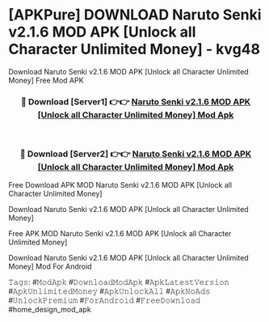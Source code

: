 # [APKPure] DOWNLOAD Naruto Senki v2.1.6 MOD APK [Unlock all Character Unlimited Money] - kvg48
Download Naruto Senki v2.1.6 MOD APK [Unlock all Character Unlimited Money] Free Mod APK

<div align="center">
<h3>🔴 Download [Server1] 👉👉 <a href="https://apk-comot.site?title=Naruto_Senki_v2.1.6_MOD_APK_[Unlock_all_Character_Unlimited_Money]">Naruto Senki v2.1.6 MOD APK [Unlock all Character Unlimited Money] Mod Apk</a></h3><br>

<h3>🔴 Download [Server2] 👉👉 <a href="https://apk-comot.site?title=Naruto_Senki_v2.1.6_MOD_APK_[Unlock_all_Character_Unlimited_Money]">Naruto Senki v2.1.6 MOD APK [Unlock all Character Unlimited Money] Mod Apk</a></h3>
</div>


Free Download APK MOD Naruto Senki v2.1.6 MOD APK [Unlock all Character Unlimited Money]

Download Naruto Senki v2.1.6 MOD APK [Unlock all Character Unlimited Money] 

Free APK MOD Naruto Senki v2.1.6 MOD APK [Unlock all Character Unlimited Money] 

Download Naruto Senki v2.1.6 MOD APK [Unlock all Character Unlimited Money] Mod For Android

𝚃𝚊𝚐𝚜: #𝙼𝚘𝚍𝙰𝚙𝚔 #𝙳𝚘𝚠𝚗𝚕𝚘𝚊𝚍𝙼𝚘𝚍𝙰𝚙𝚔 #𝙰𝚙𝚔𝙻𝚊𝚝𝚎𝚜𝚝𝚅𝚎𝚛𝚜𝚒𝚘𝚗 #𝙰𝚙𝚔𝚄𝚗𝚕𝚒𝚖𝚒𝚝𝚎𝚍𝙼𝚘𝚗𝚎𝚢 #𝙰𝚙𝚔𝚄𝚗𝚕𝚘𝚌𝚔𝙰𝚕𝚕 #𝙰𝚙𝚔𝙽𝚘𝙰𝚍𝚜 #𝚄𝚗𝚕𝚘𝚌𝚔𝙿𝚛𝚎𝚖𝚒𝚞𝚖 #𝙵𝚘𝚛𝙰𝚗𝚍𝚛𝚘𝚒𝚍 #𝙵𝚛𝚎𝚎𝙳𝚘𝚠𝚗𝚕𝚘𝚊𝚍 #home_design_mod_apk